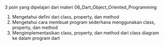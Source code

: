 3 poin yang dipelajari dari materi 06_Dart_Object_Oriented_Programming

1. Mengetahui defini dari class, property, dan method
2. Mengetahui cara membuat program sederhana menggunakan class, property, dan method
3. Mengimplementasikan class, property, dan method dari class diagram ke dalam program dart
